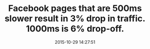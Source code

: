 ---
layout: post
title:  "Facebook pages that are 500ms slower result in 3% drop in traffic. 1000ms is 6% drop-off."
date:   2015-10-29 14:27:51
categories:
tags: 
 - traffic
---